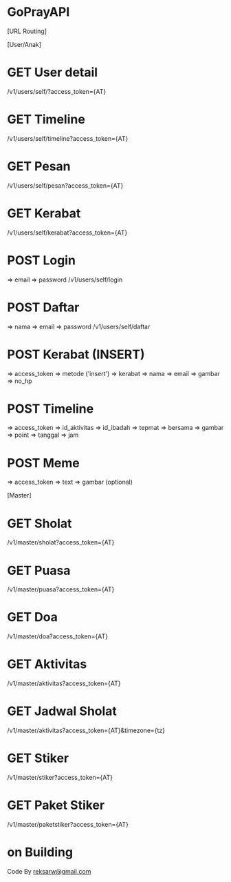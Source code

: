 # GoPrayAPI

[URL Routing]

[User/Anak]
# GET User detail
/v1/users/self/?access_token={AT}

# GET Timeline
/v1/users/self/timeline?access_token={AT}

# GET Pesan
/v1/users/self/pesan?access_token={AT}

# GET Kerabat
/v1/users/self/kerabat?access_token={AT}

# POST Login
=> email
=> password
/v1/users/self/login

# POST Daftar
=> nama
=> email
=> password
/v1/users/self/daftar

# POST Kerabat (INSERT)
=> access_token
=> metode ('insert')
=> kerabat
=> nama
=> email
=> gambar
=> no_hp

# POST Timeline
=> access_token
=> id_aktivitas
=> id_ibadah
=> tepmat
=> bersama
=> gambar
=> point
=> tanggal
=> jam

# POST Meme
=> access_token
=> text
=> gambar (optional)

[Master]
# GET Sholat
/v1/master/sholat?access_token={AT}

# GET Puasa
/v1/master/puasa?access_token={AT}

# GET Doa
/v1/master/doa?access_token={AT}

# GET Aktivitas
/v1/master/aktivitas?access_token={AT}

# GET Jadwal Sholat
/v1/master/aktivitas?access_token={AT}&timezone={tz}

# GET Stiker
/v1/master/stiker?access_token={AT}

# GET Paket Stiker
/v1/master/paketstiker?access_token={AT}

# on Building

Code By reksarw@gmail.com
